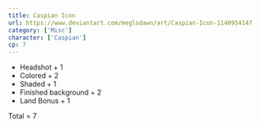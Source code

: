 ```yaml
---
title: Caspian Icon
url: https://www.deviantart.com/meglodawn/art/Caspian-Icon-1140954147
category: ['Misc']
character: ['Caspian']
cp: 7
---
```


- Headshot + 1
- Colored + 2
- Shaded + 1
- Finished background + 2
- Land Bonus + 1

Total = 7